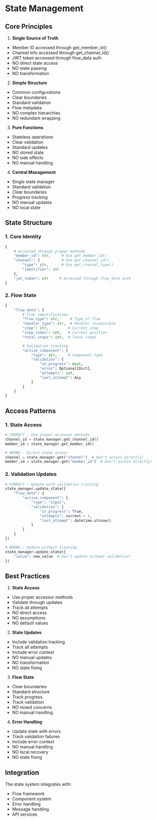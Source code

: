 # State Management

## Core Principles

1. **Single Source of Truth**
- Member ID accessed through get_member_id()
- Channel info accessed through get_channel_id()
- JWT token accessed through flow_data auth
- NO direct state access
- NO state passing
- NO transformation

2. **Simple Structure**
- Common configurations
- Clear boundaries
- Standard validation
- Flow metadata
- NO complex hierarchies
- NO redundant wrapping

3. **Pure Functions**
- Stateless operations
- Clear validation
- Standard updates
- NO stored state
- NO side effects
- NO manual handling

4. **Central Management**
- Single state manager
- Standard validation
- Clear boundaries
- Progress tracking
- NO manual updates
- NO local state

## State Structure

### 1. Core Identity
```python
{
    # Accessed through proper methods
    "member_id": str,     # Use get_member_id()
    "channel": {          # Use get_channel_id()
        "type": str,      # Use get_channel_type()
        "identifier": str
    },
    "jwt_token": str     # Accessed through flow_data auth
}
```

### 2. Flow State
```python
{
    "flow_data": {
        # Flow identification
        "flow_type": str,     # Type of flow
        "handler_type": str,  # Handler responsible
        "step": str,         # Current step
        "step_index": int,   # Current position
        "total_steps": int,  # Total steps

        # Validation tracking
        "active_component": {
            "type": str,     # Component type
            "validation": {
                "in_progress": bool,
                "error": Optional[Dict],
                "attempts": int,
                "last_attempt": Any
            }
        }
    }
}
```

## Access Patterns

### 1. State Access
```python
# CORRECT - Use proper accessor methods
channel_id = state_manager.get_channel_id()
member_id = state_manager.get_member_id()

# WRONG - Direct state access
channel = state_manager.get("channel")  # Don't access directly!
member_id = state_manager.get("member_id")  # Don't access directly!
```

### 2. Validation Updates
```python
# CORRECT - Update with validation tracking
state_manager.update_state({
    "flow_data": {
        "active_component": {
            "type": "input",
            "validation": {
                "in_progress": True,
                "attempts": current + 1,
                "last_attempt": datetime.utcnow()
            }
        }
    }
})

# WRONG - Update without tracking
state_manager.update_state({
    "value": new_value  # Don't update without validation!
})
```

## Best Practices

1. **State Access**
- Use proper accessor methods
- Validate through updates
- Track all attempts
- NO direct access
- NO assumptions
- NO default values

2. **State Updates**
- Include validation tracking
- Track all attempts
- Include error context
- NO manual updates
- NO transformation
- NO state fixing

3. **Flow State**
- Clear boundaries
- Standard structure
- Track progress
- Track validation
- NO mixed concerns
- NO manual handling

4. **Error Handling**
- Update state with errors
- Track validation failures
- Include error context
- NO manual handling
- NO local recovery
- NO state fixing

## Integration

The state system integrates with:
- Flow framework
- Component system
- Error handling
- Message handling
- API services
